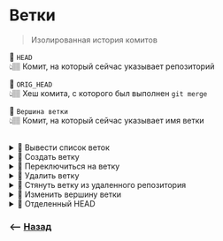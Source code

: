 # Ветки
> Изолированная история комитов

💠 `HEAD`  
👆🏽 Комит, на который сейчас указывает репозиторий

💠 `ORIG_HEAD`  
👆🏽 Хеш комита, с которого был выполнен `git merge`

💠 `Вершина ветки`  
👆🏽 Комит, на который сейчас указывает имя ветки

<br>

<details>
<summary> 🔹 Вывести список веток</summary>

![illustration](https://raw.githubusercontent.com/webster6667/documentation/master/documentation-data/illustrations/dd-up.svg)

```shell
git branch
```

![illustration](https://raw.githubusercontent.com/webster6667/documentation/master/documentation-data/illustrations/dd-down.svg)

</details>


<details>
<summary> 🔹 Создать ветку</summary>

![illustration](https://raw.githubusercontent.com/webster6667/documentation/master/documentation-data/illustrations/dd-up.svg)

```shell
git branch 'branchName'
```

<br>

⚡️ Создать ветку и переключиться на нее одной командой
```shell
git checkout -b 'branchName'
```

![illustration](https://raw.githubusercontent.com/webster6667/documentation/master/documentation-data/illustrations/dd-down.svg)

</details>

<details>
<summary> 🔹 Переключиться на ветку</summary>

![illustration](https://raw.githubusercontent.com/webster6667/documentation/master/documentation-data/illustrations/dd-up.svg)

```shell
git checkout 'branchName'
```

👆 `git checkout` имеет ряд своих особенностей, которые будут рассмотренны в <a href="./../checkout/readme.md">отдельной главе</a>

<br>

⚡️ Создать ветку и переключиться на нее одной командой
```shell
git checkout -b 'branchName'
```

![illustration](https://raw.githubusercontent.com/webster6667/documentation/master/documentation-data/illustrations/dd-down.svg)

</details>  


<details>
<summary> 🔹 Удалить ветку</summary>

![illustration](https://raw.githubusercontent.com/webster6667/documentation/master/documentation-data/illustrations/dd-up.svg)

```shell
git branch -d 'branchName'
```

![illustration](https://raw.githubusercontent.com/webster6667/documentation/master/documentation-data/illustrations/dd-down.svg)

</details>

<details>
<summary> 🔹 Стянуть ветку из удаленного репозитория</summary>

![illustration](https://raw.githubusercontent.com/webster6667/documentation/master/documentation-data/illustrations/dd-up.svg)

```shell
git fetch 'origin' 'branchName'
```

![illustration](https://raw.githubusercontent.com/webster6667/documentation/master/documentation-data/illustrations/dd-down.svg)

</details>

<details>
<summary> 🔹 Изменить вершину ветки</summary>

![illustration](https://raw.githubusercontent.com/webster6667/documentation/master/documentation-data/illustrations/dd-up.svg)

```shell
git branch -f 'branchName' 'commitHash'
```
👆 Перед изменения вершины ветки, `git branch` требует покинуть ветку

<br>

⚡️ Изменить вершину ветки, не покидая ветки
```shell
git checkout -B 'branchName' 'commitHash'
```

![illustration](https://raw.githubusercontent.com/webster6667/documentation/master/documentation-data/illustrations/dd-down.svg)

</details>

<details>
<summary> 🛑 Отделенный HEAD</summary>

![illustration](https://raw.githubusercontent.com/webster6667/documentation/master/documentation-data/illustrations/dd-up.svg)

Состояние, в котором `HEAD`, указывает не на ветку, а на конкретный коммит.  
👆 Обычно нужный коммит закрепляют за вершиной ветки, и переключаються на нее

<br>

🔹 Перейти в отделенный `HEAD`
```shell
git checkout 'commitHash'
```


🎯 В отделенный `HEAD` обычно переходят, для того что бы просто глянуть состояние проекта на определенном коммите, без создания отдельной ветки 
  
🎯 Если комитить в отделенный `HEAD`, при смене ветки легко потерять хеш своего коммита    

💊 Если в состоянии отделенный `HEAD` были сделаны коммиты, нужно создать новую ветку, и перетащить туда сделанные коммиты при помощи `cherry-pick` 

https://github.com/webster6667/documentation/assets/83826752/1533801a-0a71-4395-b4b9-e3646e319a7a


![illustration](https://raw.githubusercontent.com/webster6667/documentation/master/documentation-data/illustrations/dd-down.svg)

</details>

   


### ⟵ **<a href="../../readme.md">Назад</a>**
